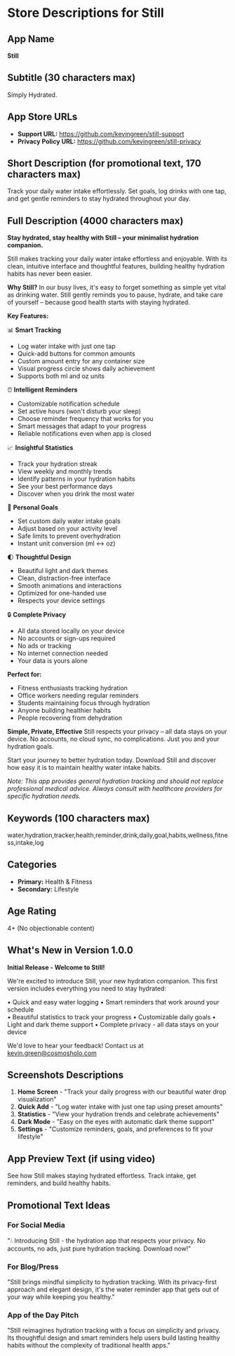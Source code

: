 # Store Descriptions for Still

## App Name
**Still**

## Subtitle (30 characters max)
Simply Hydrated.

## App Store URLs
- **Support URL:** https://github.com/kevingreen/still-support
- **Privacy Policy URL:** https://github.com/kevingreen/still-privacy

## Short Description (for promotional text, 170 characters max)
Track your daily water intake effortlessly. Set goals, log drinks with one tap, and get gentle reminders to stay hydrated throughout your day.

## Full Description (4000 characters max)

**Stay hydrated, stay healthy with Still – your minimalist hydration companion.**

Still makes tracking your daily water intake effortless and enjoyable. With its clean, intuitive interface and thoughtful features, building healthy hydration habits has never been easier.

**Why Still?**
In our busy lives, it's easy to forget something as simple yet vital as drinking water. Still gently reminds you to pause, hydrate, and take care of yourself – because good health starts with staying hydrated.

**Key Features:**

📊 **Smart Tracking**
- Log water intake with just one tap
- Quick-add buttons for common amounts
- Custom amount entry for any container size
- Visual progress circle shows daily achievement
- Supports both ml and oz units

⏰ **Intelligent Reminders**
- Customizable notification schedule
- Set active hours (won't disturb your sleep)
- Choose reminder frequency that works for you
- Smart messages that adapt to your progress
- Reliable notifications even when app is closed

📈 **Insightful Statistics**
- Track your hydration streak
- View weekly and monthly trends
- Identify patterns in your hydration habits
- See your best performance days
- Discover when you drink the most water

🎯 **Personal Goals**
- Set custom daily water intake goals
- Adjust based on your activity level
- Safe limits to prevent overhydration
- Instant unit conversion (ml ↔ oz)

🌓 **Thoughtful Design**
- Beautiful light and dark themes
- Clean, distraction-free interface
- Smooth animations and interactions
- Optimized for one-handed use
- Respects your device settings

🔒 **Complete Privacy**
- All data stored locally on your device
- No accounts or sign-ups required
- No ads or tracking
- No internet connection needed
- Your data is yours alone

**Perfect for:**
- Fitness enthusiasts tracking hydration
- Office workers needing regular reminders
- Students maintaining focus through hydration
- Anyone building healthier habits
- People recovering from dehydration

**Simple, Private, Effective**
Still respects your privacy – all data stays on your device. No accounts, no cloud sync, no complications. Just you and your hydration goals.

Start your journey to better hydration today. Download Still and discover how easy it is to maintain healthy water intake habits.

*Note: This app provides general hydration tracking and should not replace professional medical advice. Always consult with healthcare providers for specific hydration needs.*

## Keywords (100 characters max)
water,hydration,tracker,health,reminder,drink,daily,goal,habits,wellness,fitness,intake,log

## Categories
- **Primary:** Health & Fitness
- **Secondary:** Lifestyle

## Age Rating
4+ (No objectionable content)

## What's New in Version 1.0.0

**Initial Release - Welcome to Still!**

We're excited to introduce Still, your new hydration companion. This first version includes everything you need to stay hydrated:

• Quick and easy water logging
• Smart reminders that work around your schedule  
• Beautiful statistics to track your progress
• Customizable daily goals
• Light and dark theme support
• Complete privacy - all data stays on your device

We'd love to hear your feedback! Contact us at kevin.green@cosmosholo.com

## Screenshots Descriptions

1. **Home Screen** - "Track your daily progress with our beautiful water drop visualization"
2. **Quick Add** - "Log water intake with just one tap using preset amounts"
3. **Statistics** - "View your hydration trends and celebrate achievements"
4. **Dark Mode** - "Easy on the eyes with automatic dark theme support"
5. **Settings** - "Customize reminders, goals, and preferences to fit your lifestyle"

## App Preview Text (if using video)
See how Still makes staying hydrated effortless. Track intake, get reminders, and build healthy habits.

## Promotional Text Ideas

### For Social Media
"💧 Introducing Still - the hydration app that respects your privacy. No accounts, no ads, just pure hydration tracking. Download now!"

### For Blog/Press
"Still brings mindful simplicity to hydration tracking. With its privacy-first approach and elegant design, it's the water reminder app that gets out of your way while keeping you healthy."

### App of the Day Pitch
"Still reimagines hydration tracking with a focus on simplicity and privacy. Its thoughtful design and smart reminders help users build lasting healthy habits without the complexity of traditional health apps."